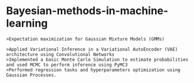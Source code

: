 # Bayesian-methods-in-machine-learning

    >Expectation maximization for Gaussian Mixture Models (GMMs)
    
    >Applied Variational Inference in a Variational AutoEncoder (VAE) architecture using Convolutional Networks
    >Implemented a basic Monte Carlo Simulation to estimate probabilities and used MCMC to perform inference using PyMC3
    >Performed regression tasks and hyperparameters optimization using Gaussian Processes.


